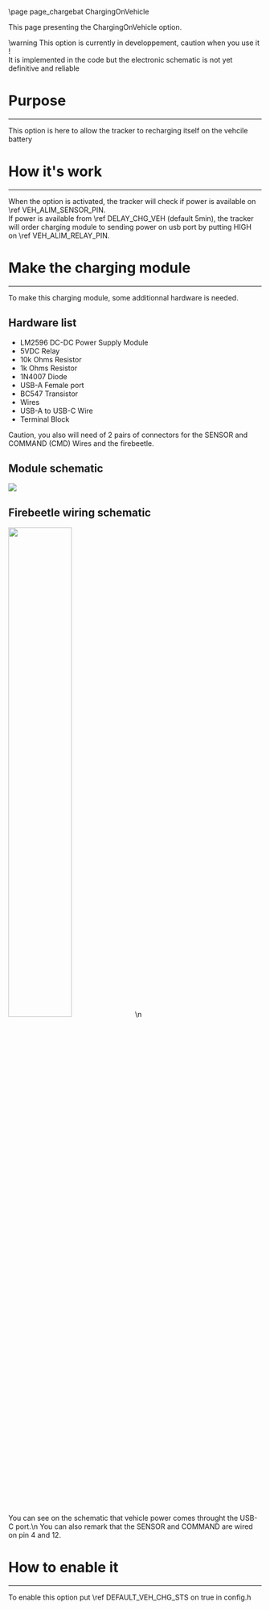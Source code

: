 \page page_chargebat ChargingOnVehicle

This page presenting the ChargingOnVehicle option.

\warning This option is currently in developpement, caution when you use it !<br>
It is implemented in the code but the electronic schematic is not yet definitive and reliable

# Purpose
***
This option is here to allow the tracker to recharging itself on the vehcile battery

# How it's work
***
When the option is activated, the tracker will check if power is available on \ref VEH_ALIM_SENSOR_PIN.<br>
If power is available from \ref DELAY_CHG_VEH (default 5min), the tracker will order charging module to sending power on usb port
by putting HIGH on \ref VEH_ALIM_RELAY_PIN.

# Make the charging module
***
To make this charging module, some additionnal hardware is needed.
## Hardware list
- LM2596 DC-DC Power Supply Module
- 5VDC Relay
- 10k Ohms Resistor
- 1k Ohms Resistor
- 1N4007 Diode
- USB-A Female port
- BC547 Transistor
- Wires
- USB-A to USB-C Wire
- Terminal Block

Caution, you also will need of 2 pairs of connectors for the SENSOR and COMMAND (CMD) Wires and the firebeetle.

## Module schematic

<img src="./src/media/charging_on_vehicle.png">

## Firebeetle wiring schematic

<img src="./src/media/charging_on_veh_esp.png" width="50%" height="50%">\n

You can see on the schematic that vehicle power comes throught the USB-C port.\n
You can also remark that the SENSOR and COMMAND are wired on pin 4 and 12.

# How to enable it
***
To enable this option put \ref DEFAULT_VEH_CHG_STS on true in config.h
 
